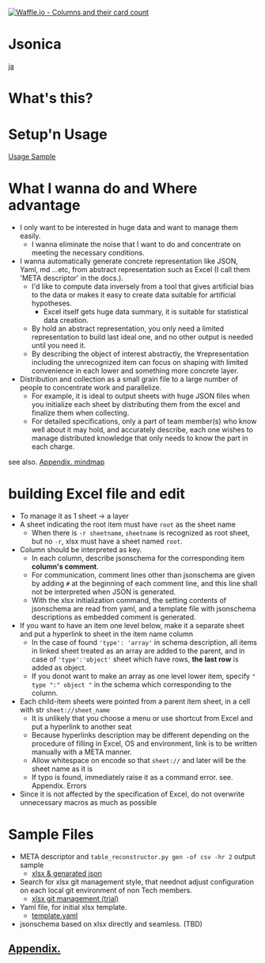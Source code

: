 [![Waffle.io - Columns and their card count](https://badge.waffle.io/setminami/TableReconstructor.png?columns=all)](https://waffle.io/setminami/TableReconstructor?utm_source=badge)

# Jsonica
[ja](./README_ja.md)

# What's this?

# Setup'n Usage
[Usage Sample](./Usage_Samples.md)

# What I wanna do and Where advantage
  - I only want to be interested in huge data and want to manage them easily.
    - I wanna eliminate the noise that I want to do and concentrate on meeting the necessary conditions.
  - I wanna automatically generate concrete representation like JSON, Yaml, md ...etc, from abstract representation such as Excel (I call them 'META descriptor' in the docs.).
    - I'd like to compute data inversely from a tool that gives artificial bias to the data or makes it easy to create data suitable for artificial hypotheses.
      - Excel itself gets huge data summary, it is suitable for statistical data creation.
    - By hold an abstract representation, you only need a limited representation to build last ideal one, and no other output is needed until you need it.
    - By describing the object of interest abstractly, the ∀representation including the unrecognized item can focus on shaping with limited convenience in each lower and something more concrete layer.
  - Distribution and collection as a small grain file to a large number of people to concentrate work and parallelize.
    - For example, it is ideal to output sheets with huge JSON files when you initialize each sheet by distributing them from the excel and finalize them when collecting.
    - For detailed specifications, only a part of team member(s) who know well about it may hold, and accurately describe, each one wishes to manage distributed knowledge that only needs to know the part in each charge.

see also. [Appendix. mindmap](./Appendixies.md)

# building Excel file and edit
  - To manage it as 1 sheet → a layer
  - A sheet indicating the root item must have `root` as the sheet name
    - When there is `-r sheetname`, `sheetname` is recognized as root sheet, but no `-r`, xlsx must have a sheet named `root`.
  - Column should be interpreted as key.
    - In each column, describe jsonschema for the corresponding item **column's comment**.
    - For communication, comment lines other than jsonschema are given by adding `#` at the beginning of each comment line, and this line shall not be interpreted when JSON is generated.
    - With the xlsx initialization command, the setting contents of jsonschema are read from yaml, and a template file with jsonschema descriptions as embedded comment is generated.
  - If you want to have an item one level below, make it a separate sheet and put a hyperlink to sheet in the item name column
    - In the case of found `'type': 'array'` in schema description, all items in linked sheet treated as an array are added to the parent, and in case of `'type':'object'` sheet which have rows, **the last row** is added as object.
    - If you donot want to make an array as one level lower item, specify `" type ":" object "` in the schema which corresponding to the column.
  - Each child-item sheets were pointed from a parent item sheet, in a cell with str `sheet://sheet_name`
    - It is unlikely that you choose a menu or use shortcut from Excel and put a hyperlink to another seat
    - Because hyperlinks description may be different depending on the procedure of filling in Excel, OS and environment, link is to be written manually with a META manner.
    - Allow whitespace on encode so that `sheet://` and later will be the sheet name as it is
    - If typo is found, immediately raise it as a command error. see. Appendix. Errors
  - Since it is not affected by the specification of Excel, do not overwrite unnecessary macros as much as possible

# Sample Files
  - META descriptor and `table_reconstructor.py gen -of csv -hr 2` output sample
    - [xlsx & genarated json](https://github.com/setminami/TableReconstructor/tree/master/Samples)
  - Search for xlsx git management style, that neednot adjust configuration on each local git environment of non Tech members.
    - [xlsx git management (trial)](https://github.com/setminami/TableReconstructor/tree/master/output/cheatsheet.xlsx)
  - Yaml file, for initial xlsx template.
    - [template.yaml](https://github.com/setminami/TableReconstructor/blob/master/template.yaml)
  - jsonschema based on xlsx directly and seamless. (TBD)

## [Appendix.](./Appendixies.md)
